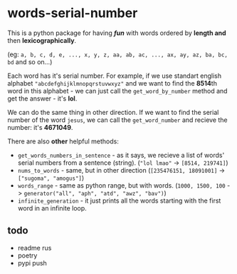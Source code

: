 # words-serial-number
This is a python package for having ***fun*** with words ordered by **length and** then **lexicographically**.

(eg: `a, b, c, d, e, ..., x, y, z, aa, ab, ac, ..., ax, ay, az, ba, bc, bd` and so on...)

Each word has it's serial number. For example, if we use standart english alphabet `"abcdefghijklmnopqrstuvwxyz"` and we want to find the **8514**th word in this alphabet - we can just call the `get_word_by_number` method and get the answer - it's **lol**.

We can do the same thing in other direction. If we want to find the serial number of the word `jesus`, we can call the `get_word_number` and recieve the number: it's **4671049**.

There are also **other** helpful methods:
- `get_words_numbers_in_sentence` - as it says, we recieve a list of words' serial numbers from a sentence (string). (`"lol lmao"` -> `[8514, 219741]`)
- `nums_to_words` - same, but in other direction (`[235476151, 18091001]` -> `["sugoma", "amogus"]`)  
- `words_range` - same as python range, but with words. (`1000, 1500, 100` -> `generator("all", "aph", "atd", "awz", "bav")`)
- `infinite_generation` - it just prints all the words starting with the first word in an infinite loop.


## todo
- readme rus
- poetry
- pypi push
